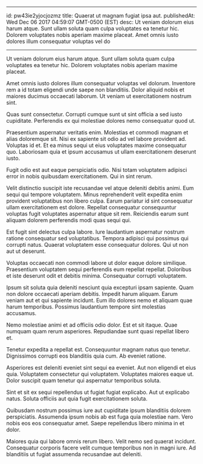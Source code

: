 
---
id: pw43ie2yjocjozmz
title: Quaerat ut magnam fugiat ipsa aut.
publishedAt: Wed Dec 06 2017 04:59:07 GMT-0500 (EST)
desc: Ut veniam dolorum eius harum atque. Sunt ullam soluta quam culpa voluptates ea tenetur hic. Dolorem voluptates nobis aperiam maxime placeat. Amet omnis iusto dolores illum consequatur voluptas vel do

---



Ut veniam dolorum eius harum atque. Sunt ullam soluta quam culpa voluptates ea tenetur hic. Dolorem voluptates nobis aperiam maxime placeat.
 Amet omnis iusto dolores illum consequatur voluptas vel dolorum. Inventore rem a id totam eligendi unde saepe non blanditiis. Dolor aliquid nobis et maiores ducimus occaecati laborum. Ut veniam ut exercitationem nostrum sint.
 Quas sunt consectetur. Corrupti cumque sunt ut sint officia a sed iusto cupiditate. Perferendis ex qui molestiae dolores nemo consequatur quod ut.


Praesentium aspernatur veritatis enim. Molestias et commodi magnam et alias doloremque sit. Nisi ex sapiente sit odio ad vel labore provident ad. Voluptas id et. Et ea minus sequi ut eius voluptates maxime consequatur quo. Laboriosam quia et ipsum accusamus ut ullam exercitationem deserunt iusto.
 Fugit odio est aut eaque perspiciatis odio. Nisi totam voluptatem adipisci error in nobis quibusdam exercitationem. Qui in sint rerum.
 Velit distinctio suscipit iste recusandae vel atque deleniti debitis animi. Eum sequi qui tempore voluptatem. Minus reprehenderit velit expedita enim provident voluptatibus non libero culpa. Earum pariatur id sint consequatur ullam exercitationem est dolore. Repellat consequatur consequuntur voluptas fugit voluptates aspernatur atque sit rem. Reiciendis earum sunt aliquam dolorem perferendis modi quas sequi qui.


Est fugit sint delectus culpa labore. Iure laudantium aspernatur nostrum ratione consequatur sed voluptatibus. Tempora adipisci qui possimus qui corrupti natus. Quaerat voluptatem esse consequatur dolores. Qui ut non aut ut deserunt.
 Voluptas occaecati non commodi labore ut dolor eaque dolore similique. Praesentium voluptatem sequi perferendis eum repellat repellat. Doloribus et iste deserunt odit et debitis minima. Consequatur corrupti voluptatem.
 Ipsum sit soluta quia deleniti nesciunt quia excepturi ipsam sapiente. Quam non dolore occaecati aperiam debitis. Impedit harum aliquam. Earum veniam aut et qui sapiente incidunt. Eum illo dolores nemo et aliquam quae harum temporibus. Possimus laudantium tempore sint molestias accusamus.


Nemo molestiae animi et ad officiis odio dolor. Est et sit itaque. Quae numquam quam rerum asperiores. Repudiandae sunt quasi repellat libero et.
 Tenetur expedita a repellat est. Consequuntur magnam natus quo tenetur. Dignissimos corrupti eos blanditiis quia cum. Ab eveniet ratione.
 Asperiores est deleniti eveniet sint sequi ea eveniet. Aut non eligendi et eius quia. Voluptatem consectetur qui voluptatem. Voluptates maiores eaque ut. Dolor suscipit quam tenetur qui aspernatur temporibus soluta.


Sint et sit ex sequi repellendus ut fugiat fugiat explicabo. Aut ut explicabo natus. Soluta officiis aut quia fugit exercitationem soluta.
 Quibusdam nostrum possimus iure aut cupiditate ipsum blanditiis dolorem perspiciatis. Assumenda ipsum nobis ab est fuga quia molestiae nam. Vero nobis eos eos consequatur amet. Saepe repellendus libero minima in et dolor.
 Maiores quia qui labore omnis rerum libero. Velit nemo sed quaerat incidunt. Consequatur corporis facere velit cumque temporibus non in magni iure. Ad blanditiis ut fugiat assumenda recusandae aut deleniti.

